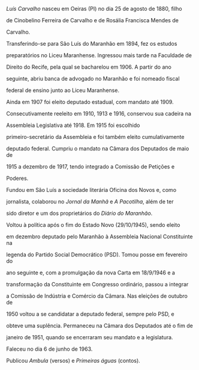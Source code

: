 

*Luís Carvalho* nasceu em Oeiras (PI) no dia 25 de agosto de 1880, filho

de Cinobelino Ferreira de Carvalho e de Rosália Francisca Mendes de

Carvalho.



Transferindo-se para São Luís do Maranhão em 1894, fez os estudos

preparatórios no Liceu Maranhense. Ingressou mais tarde na Faculdade de

Direito do Recife, pela qual se bacharelou em 1906. A partir do ano

seguinte, abriu banca de advogado no Maranhão e foi nomeado fiscal

federal de ensino junto ao Liceu Maranhense.



Ainda em 1907 foi eleito deputado estadual, com mandato até 1909.

Consecutivamente reeleito em 1910, 1913 e 1916, conservou sua cadeira na

Assembleia Legislativa até 1918. Em 1915 foi escolhido

primeiro-secretário da Assembleia e foi também eleito cumulativamente

deputado federal. Cumpriu o mandato na Câmara dos Deputados de maio de

1915 a dezembro de 1917, tendo integrado a Comissão de Petições e

Poderes.



Fundou em São Luís a sociedade literária Oficina dos Novos e, como

jornalista, colaborou no *Jornal da Manhã* e *A Pacotilha*, além de ter

sido diretor e um dos proprietários do *Diário do Maranhão*.



Voltou à política após o fim do Estado Novo (29/10/1945), sendo eleito

em dezembro deputado pelo Maranhão à Assembleia Nacional Constituinte na

legenda do Partido Social Democrático (PSD). Tomou posse em fevereiro do

ano seguinte e, com a promulgação da nova Carta em 18/9/1946 e a

transformação da Constituinte em Congresso ordinário, passou a integrar

a Comissão de Indústria e Comércio da Câmara. Nas eleições de outubro de

1950 voltou a se candidatar a deputado federal, sempre pelo PSD, e

obteve uma suplência. Permaneceu na Câmara dos Deputados até o fim de

janeiro de 1951, quando se encerraram seu mandato e a legislatura.



Faleceu no dia 6 de junho de 1963.



Publicou *Ambula* (versos) e *Primeiras águas* (contos).



